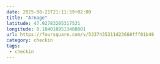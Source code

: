 ```yaml
---
date: 2025-08-21T21:11:59+02:00
title: "Arnage"
latitude: 47.92783205317521
longitude: 0.1840189513488801
url: https://foursquare.com/v/5337435311d23668fff01b48
category: checkin
tags:
 - checkin
---
```

